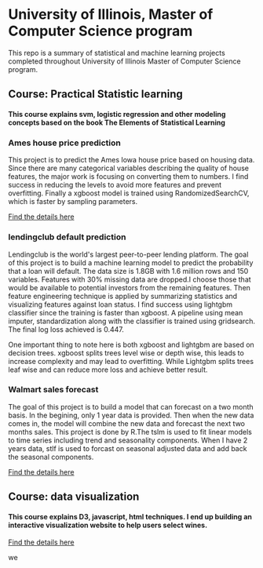 # University of Illinois, Master of Computer Science program

This repo is a summary of statistical and machine learning projects completed throughout University of Illinois Master of Computer Science
program. 

## Course: Practical Statistic learning
#### This course explains svm, logistic regression and other modeling concepts based on the book The Elements of Statistical Learning
### Ames house price prediction 
This project is to predict the Ames Iowa house price based on housing data. Since there are many categorical variables describing the quality of house features, the major work is focusing on converting them to numbers. I find success in reducing the levels to avoid more
features and prevent overfitting. Finally a xgboost model is trained using RandomizedSearchCV, which is faster by sampling parameters.

[Find the details here](https://github.com/xgao0412/UIUC-MCS/tree/master/ames_house_price)

### lendingclub default prediction
Lendingclub is the world's largest peer-to-peer lending platform. The goal of this project is to build a machine learning model to predict 
the probability that a loan will default. The data size is 1.8GB with 1.6 million rows and 150 variables. Features with 30% missing data 
are dropped.I choose those that would be available to potential investors from the remaining features. Then feature engineering technique 
is applied by summarizing statistics and visualizing features against loan status. I find success using lightgbm classifier since the training is faster than xgboost. A pipeline using mean imputer, standardization along with the classifier is trained using gridsearch. The final log loss achieved is 0.447.

One important thing to note here is both xgboost and lightgbm are based on decision trees. xgboost splits trees level wise or depth wise, this leads to increase complexity and may lead to overfitting. While Lightgbm splits trees leaf wise and can reduce more loss and achieve better result.

### Walmart sales forecast
The goal of this project is to build a model that can forecast on a two month basis. In the begining, only 1 year data is provided. Then when the new data comes in, the model will combine the new data and forecast the next two months sales. This project is done by R.The tslm is used to fit linear models to time series including trend and seasonality components. When I have 2 years data, stlf is used to forcast on seasonal adjusted data and add back the seasonal components.

[Find the details here](https://github.com/xgao0412/UIUC-MCS/tree/master/walmart_sales)

## Course: data visualization
#### This course explains D3, javascript, html techniques. I end up building an interactive visualization website to help users select wines.

[Find the details here](https://github.com/xgao0412/Wine_selection)

we
